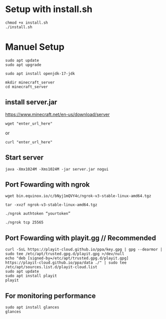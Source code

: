 # Setup with install.sh

```shell
chmod +x install.sh
./install.sh
```

#  Manuel Setup

```shell
sudo apt update
sudo apt upgrade

sudo apt install openjdk-17-jdk

mkdir minecraft_server
cd minecraft_server
```

## install server.jar

https://www.minecraft.net/en-us/download/server

```shell
wget "enter_url_here"
```
or

```shell
curl "enter_url_here"
```

## Start server

```shell
java -Xmx1024M -Xms1024M -jar server.jar nogui
```

## Port Fowarding with ngrok

```shell
wget bin.equinox.io/c/bNyj1mQVY4c/ngrok-v3-stable-linux-amd64.tgz

tar -xvzf ngrok-v3-stable-linux-amd64.tgz

./ngrok authtoken “yourtoken”

./ngrok tcp 25565
 ```
 
## Port Fowarding with playit.gg // Recommended

```shell
curl -SsL https://playit-cloud.github.io/ppa/key.gpg | gpg --dearmor | sudo tee /etc/apt/trusted.gpg.d/playit.gpg >/dev/null
echo "deb [signed-by=/etc/apt/trusted.gpg.d/playit.gpg] https://playit-cloud.github.io/ppa/data ./" | sudo tee /etc/apt/sources.list.d/playit-cloud.list
sudo apt update
sudo apt install playit
playit
```

## For monitoring performance 

```shell 
sudo apt install glances
glances
```
